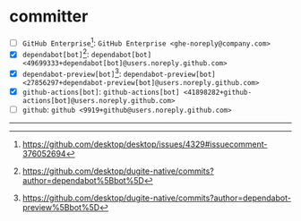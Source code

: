 # committer

- [ ] `GitHub Enterprise`[^github-enterprise]: `GitHub Enterprise <ghe-noreply@company.com>`
- [x] `dependabot[bot]`[^dependabot-bot]: `dependabot[bot] <49699333+dependabot[bot]@users.noreply.github.com>`
- [x] `dependabot-preview[bot]`[^dependabot-preview-bot]: `dependabot-preview[bot] <27856297+dependabot-preview[bot]@users.noreply.github.com>`
- [x] `github-actions[bot]`: `github-actions[bot] <41898282+github-actions[bot]@users.noreply.github.com>`
- [ ] `github`: `github <9919+github@users.noreply.github.com>`

---

[^github-enterprise]: https://github.com/desktop/desktop/issues/4329#issuecomment-376052694
[^dependabot-bot]: https://github.com/desktop/dugite-native/commits?author=dependabot%5Bbot%5D
[^dependabot-preview-bot]: https://github.com/desktop/dugite-native/commits?author=dependabot-preview%5Bbot%5D

